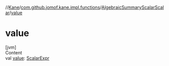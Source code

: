 //[Kane](../../index.md)/[com.github.jomof.kane.impl.functions](../index.md)/[AlgebraicSummaryScalarScalar](index.md)/[value](value.md)



# value  
[jvm]  
Content  
val [value](value.md): [ScalarExpr](../../com.github.jomof.kane/-scalar-expr/index.md)  



